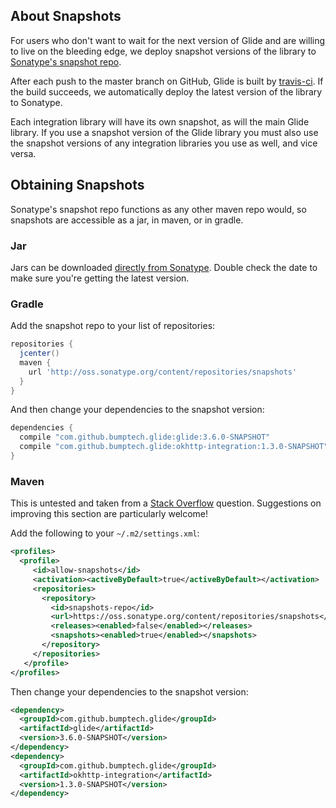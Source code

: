 ## About Snapshots
For users who don't want to wait for the next version of Glide and are willing to live on the bleeding edge, we deploy snapshot versions of the library to [Sonatype's snapshot repo][2]. 

After each push to the master branch on GitHub, Glide is built by [travis-ci][1]. If the build succeeds, we automatically deploy the latest version of the library to Sonatype.

Each integration library will have its own snapshot, as will the main Glide library. If you use a snapshot version of the Glide library you must also use the snapshot versions of any integration libraries you use as well, and vice versa. 

## Obtaining Snapshots
Sonatype's snapshot repo functions as any other maven repo would, so snapshots are accessible as a jar, in maven, or in gradle.

### Jar
Jars can be downloaded [directly from Sonatype][3]. Double check the date to make sure you're getting the latest version. 

### Gradle

Add the snapshot repo to your list of repositories:

```groovy
repositories {
  jcenter()
  maven {
    url 'http://oss.sonatype.org/content/repositories/snapshots'
  }
}
```

And then change your dependencies to the snapshot version:

```groovy
dependencies {
  compile "com.github.bumptech.glide:glide:3.6.0-SNAPSHOT"
  compile "com.github.bumptech.glide:okhttp-integration:1.3.0-SNAPSHOT"
}
```

### Maven
This is untested and taken from a [Stack Overflow][4] question. Suggestions on improving this section are particularly welcome!

Add the following to your ``~/.m2/settings.xml``:

```xml
<profiles>
  <profile>
     <id>allow-snapshots</id>
     <activation><activeByDefault>true</activeByDefault></activation>
     <repositories>
       <repository>
         <id>snapshots-repo</id>
         <url>https://oss.sonatype.org/content/repositories/snapshots</url>
         <releases><enabled>false</enabled></releases>
         <snapshots><enabled>true</enabled></snapshots>
       </repository>
     </repositories>
   </profile>
</profiles>
```

Then change your dependencies to the snapshot version:

```xml
<dependency>
  <groupId>com.github.bumptech.glide</groupId>
  <artifactId>glide</artifactId>
  <version>3.6.0-SNAPSHOT</version>
</dependency>
<dependency>
  <groupId>com.github.bumptech.glide</groupId>
  <artifactId>okhttp-integration</artifactId>
  <version>1.3.0-SNAPSHOT</version>
</dependency>
```

[1]: https://oss.sonatype.org/content/repositories/snapshots/
[2]: https://travis-ci.org/bumptech/glide
[3]: https://oss.sonatype.org/content/repositories/snapshots/com/github/bumptech/glide/
[4]: http://stackoverflow.com/questions/7715321/how-to-download-snapshot-version-from-maven-snapshot-repository